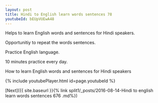 ```yaml
---
layout: post
title: Hindi to English learn words sentences 78 
youtubeId: bEUpVUEwA48
---
```

 
 
Helps to learn English words and sentences for Hindi speakers.

Opportunitiy to repeat the words sentences. 

Practice English language. 
 
10 minutes practice every day. 
 
How to learn English words and sentences for Hindi speakers 
 
{% include youtubePlayer.html id=page.youtubeId %}
 
 
[Next]({{ site.baseurl }}{% link  split1/_posts/2016-08-14-Hindi to english learn words sentences 676 .md%})
 
